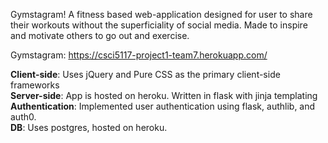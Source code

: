 Gymstagram! A fitness based web-application designed for user to share their workouts without the superficiality of social media. Made to inspire and motivate others to go out and exercise.


Gymstagram: https://csci5117-project1-team7.herokuapp.com/


**Client-side**: Uses jQuery and Pure CSS as the primary client-side frameworks </br>
**Server-side**: App is hosted on heroku. Written in flask with jinja templating </br>
**Authentication**: Implemented user authentication using flask, authlib, and auth0. </br>
**DB**: Uses postgres, hosted on heroku.
